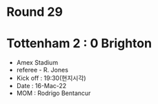 # Round 29
# Tottenham 2 : 0 Brighton
- Amex Stadium
- referee - R. Jones
- Kick off : 19:30(현지시각)
- Date : 16-Mac-22
- MOM : Rodrigo Bentancur
